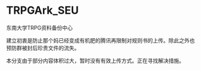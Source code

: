 # TRPGArk_SEU
东南大学TRPG资料备份中心

建立初衷是防止那个妈已经变成有机肥的腾讯再限制对规则书的上传。除此之外也预防群被封后珍贵文件的流失。

本分支由于部分内容体积过大，暂时没有有效上传方式。正在寻找解决措施。
